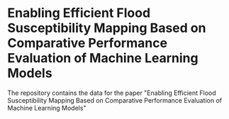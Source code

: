 # Enabling Efficient Flood Susceptibility Mapping Based on Comparative Performance Evaluation of Machine Learning Models
The repository contains the data for the paper "Enabling Efficient Flood Susceptibility Mapping Based on Comparative Performance Evaluation of Machine Learning Models"
